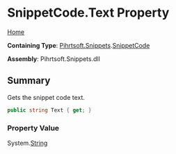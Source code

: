# SnippetCode\.Text Property

[Home](../../../../README.md)

**Containing Type**: [Pihrtsoft.Snippets](../../README.md)\.[SnippetCode](../README.md)

**Assembly**: Pihrtsoft\.Snippets\.dll

## Summary

Gets the snippet code text\.

```csharp
public string Text { get; }
```

### Property Value

System\.[String](https://docs.microsoft.com/en-us/dotnet/api/system.string)

